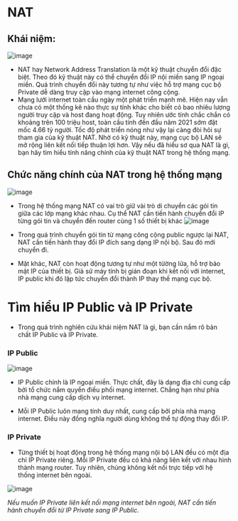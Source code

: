 # NAT
## Khái niệm: 
![image](https://user-images.githubusercontent.com/105496635/182116848-1b71f96f-3af7-40c1-85a3-a6a26686c360.png)

- NAT hay Network Address Translation là một kỹ thuật chuyển đổi đặc biệt. 
Theo đó kỹ thuật này có thể chuyển đổi IP nội miền sang IP ngoại miền. 
Quá trình chuyển đổi này tương tự như việc hỗ trợ mạng cục bộ Private dễ dàng truy cập vào mạng internet công cộng.
- Mạng lưới internet toàn cầu ngày một phát triển mạnh mẽ.
Hiện nay vẫn chưa có một thống kê nào thực sự tính khác cho biết có bao nhiêu lượng người truy cập và host đang hoạt động.
Tuy nhiên ước tính chắc chắn có khoảng trên 100 triệu host, toàn cầu tính đến đầu năm 2021 sớm đặt mốc 4.66 tỷ người.
Tốc độ phát triển nóng như vậy lại càng đòi hỏi sự tham gia của kỹ thuật NAT.
Nhờ có kỹ thuật này, mạng cục bộ LAN sẽ mở rộng liên kết nối tiếp thuận lợi hơn. 
Vậy nếu đã hiểu sơ qua NAT là gì, bạn hãy tìm hiểu tính năng chính của kỹ thuật NAT trong hệ thống mạng.

## Chức năng chính của NAT trong hệ thống mạng
![image](https://user-images.githubusercontent.com/105496635/182118253-b8152a90-56d4-4273-9601-3959969b0c64.png)
- Trong hệ thống mạng NAT có vai trò giữ vài trò di chuyển các gói tin giữa các lớp mạng khác nhau. Cụ thể NAT cần tiến hành
chuyển đổi IP từng gói tin và chuyển đến router cùng 1 số thiết bị khác
![image](https://user-images.githubusercontent.com/105496635/182119245-cab7141e-2ee7-420c-88eb-2975fe172b82.png)
  
 - Trong quá trình chuyển gói tin từ mạng công cộng public ngược lại NAT, NAT cần tiến hành thay đổi IP đích sang dạng IP nội bộ. Sau đó mới chuyển đi.
- Mặt khác, NAT còn hoạt động tương tự như một từờng lửa, hỗ trợ bảo mật IP của thiết bị. Giả sử máy tính bị gián đoạn khi kết nối với internet, IP public khi đó lập tức chuyển đổi thành IP thay thế mạng cục bộ.
# Tìm hiểu IP Public và IP Private
- Trong quá trình nghiên cứu khái niệm NAT là gì, bạn cần nắm rõ bản chất IP Public và IP Private.
### IP Public
![image](https://user-images.githubusercontent.com/105496635/182121476-2fd3e21d-4e1f-47ac-a935-93d01f84887a.png)

- IP Public chính là IP ngoại miền. Thực chất, đây là dạng địa chỉ cung cấp bởi tổ chức nắm quyền điều phối mạng internet. Chẳng hạn như phía nhà mạng cung cấp dịch vụ internet.

- Mỗi IP Public luôn mang tính duy nhất, cung cấp bởi phía nhà mạng internet. Điều này đồng nghĩa người dùng không thể tự động thay đổi IP.
### IP Private
- Từng thiết bị hoạt động trong hệ thống mạng nội bộ LAN đều có một địa chỉ IP Private riêng. Mỗi IP Private đều có khả năng liên kết với nhau hình thành mạng router. Tuy nhiên, chúng không kết nối trực tiếp với hệ thống internet bên ngoài.

![image](https://user-images.githubusercontent.com/105496635/182121745-526752e5-00fd-4963-aa80-883aa5e0798c.png)
 
 *Nếu muốn IP Private liên kết nối mạng internet bên ngoài, NAT cần tiến hành chuyển đổi từ IP Private sang IP Public.*



